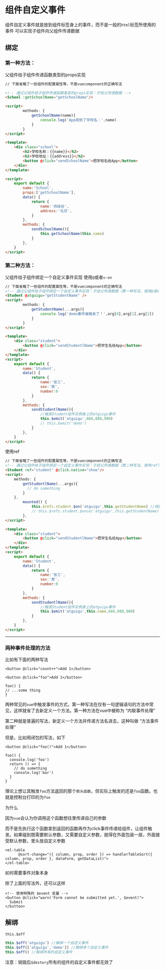 # 组件自定义事件

组件自定义事件就是放到组件标签身上的事件，而不是一般的`html`标签所使用的事件 可以实现子组件向父组件传递数据

## 绑定

### 第一种方法：

父组件给子组件传递函数类型的props实现

```HTML
// 下面省略了一些组件的配置属性等，不是vuecomponent的正确写法

<!-- 通过父组件给子组件传递函数类型的props实现：子给父传递数据 -->
<School :getSchoolName="getSchoolName"/>

<script>
		methods: {
			getSchoolName(name){
				console.log('App收到了学校名：',name)
			}
		}
</script>
```

```HTML
<template>
	<div class="school">
		<h2>学校名称：{{name}}</h2>
		<h2>学校地址：{{address}}</h2>
		<button @click="sendSchoolName">把学校名给App</button>
	</div>
</template>

<script>
	export default {
		name:'School',
		props:['getSchoolName'],
		data() {
			return {
				name:'尚硅谷',
				address:'北京',
			}
		},
		methods: {
			sendSchoolName(){
				this.getSchoolName(this.name)
			}
		},
	}
</script>
```

### 第二种方法：

父组件给子组件绑定一个自定义事件实现 使用`@`或者`v-on`

```HTML
// 下面省略了一些组件的配置属性等，不是vuecomponent的正确写法
<!-- 通过父组件给子组件绑定一个自定义事件实现：子给父传递数据（第一种写法，使用@或v-on） -->
<Student @atguigu="getStudentName" />
<script>
		methods: {
			getStudentName(...args){
				console.log('demo事件被触发了！',arg[0],arg[1],arg[2])
			}
		}
</script>
```

```HTML
<template>
	<div class="student">
		<button @click="sendStudentlName">把学生名给App</button>
	</div>
</template>
<script>
	export default {
		name:'Student',
		data() {
			return {
				name:'张三',
				sex:'男',
				number:0
			}
		},
		methods: {
			sendStudentlName(){
				//触发Student组件实例身上的atguigu事件
				this.$emit('atguigu',666,888,900)
				// this.$emit('demo')
			}
		},
	}
</script>
```

使用ref

```HTML
// 下面省略了一些组件的配置属性等，不是vuecomponent的正确写法
<!-- 通过父组件给子组件绑定一个自定义事件实现：子给父传递数据（第二种写法，使用ref） -->
<Student ref="student" @click.native="show"/>
<script>
    methods: {
        getStudentlName(...args){
          // do something
        }
    },
		mounted() {
			this.$refs.student.$on('atguigu',this.getStudentName) //绑定自定义事件
			// this.$refs.student.$once('atguigu',this.getStudentName) //绑定自定义事件（一次性）
		},
</script>
```

```HTML
<template>
	<div class="student">
		<button @click="sendStudentlName">把学生名给App</button>
	</div>
</template>
<script>
	export default {
		name:'Student',
		data() {
			return {
				name:'张三',
				sex:'男',
				number:0
			}
		},
		methods: {
			sendStudentlName(){
				//触发Student组件实例身上的atguigu事件
				this.$emit('atguigu',this.name,666,888,900)
			}
		},
	}
</script>
```

---

### 两种事件处理的方法

比如有下面的两种写法

```Vue
<button @click="count++">Add 1</button>

<button @click="foo">Add 1</button>

foo() {
// ...some thing
}
```

两种常见的`vue`中触发事件的方式，第一种写法在仅有一句逻辑语句的方法中常见，这样就省了去新定义一个方法。第一种方法在vue中被称为 “内联事件处理”

第二种就是普遍的写法，新定义一个方法并传递方法名进去，这种叫做 “方法事件处理”

但是，比如用闭包的写法，如下

```Vue
<button @click="foo()">Add 1</button>

foo() {
  console.log('foo')
  return () => {
    // do something
    console.log('bar')
  }
}
```

理论上想让其触发`foo`方法返回的那个`箭头函数`，但实际上触发的还是`foo`函数。也就是控制台打印的为`foo`

为什么

因为`vue`会认为你调用这个函数想往里传递自己的参数

而不是先执行这个函数拿到返回的函数再作为click事件传递给组件，让组件触发。如果碰到既需要默认参数，又需要自定义参数，就得在外面包装一层，外面接受默认参数，里头放自定义参数

```Vue
<el-table
      @sort-change="({ column, prop, order }) => handlerTableSort({ column, prop, order }, dataForm, getDataList)">
</el-table>
```

如何需要事件对象本身

除了上面的写法外，还可以这样

```Vue
<!-- 使用特殊的 $event 变量 -->
<button @click="warn('Form cannot be submitted yet.', $event)">
  Submit
</button>
```

## 解绑

`this.$off`

```JavaScript
this.$off('atguigu') //解绑一个自定义事件
this.$off(['atguigu','demo']) //解绑多个自定义事件
this.$off() //解绑所有的自定义事件
```

注意：销毁后`$destory`所有的组件的自定义事件都无效了



